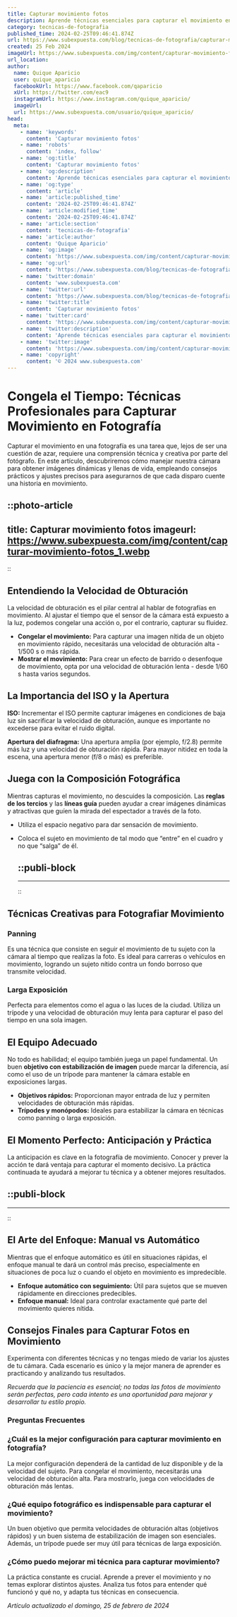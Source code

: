 ```yaml
---
title: Capturar movimiento fotos
description: Aprende técnicas esenciales para capturar el movimiento en tus fotos y da vida a tus imágenes con resultados profesionales.
category: tecnicas-de-fotografia
published_time: 2024-02-25T09:46:41.874Z
url: https://www.subexpuesta.com/blog/tecnicas-de-fotografia/capturar-movimiento-fotos
created: 25 Feb 2024
imageUrl: https://www.subexpuesta.com/img/content/capturar-movimiento-fotos_1.webp
url_location:
author:
  name: Quique Aparicio
  user: quique_aparicio
  facebookUrl: https://www.facebook.com/qaparicio
  xUrl: https://twitter.com/eac9
  instagramUrl: https://www.instagram.com/quique_aparicio/
  imageUrl: 
  url: https://www.subexpuesta.com/usuario/quique_aparicio/
head:
  meta:
    - name: 'keywords'
      content: 'Capturar movimiento fotos'
    - name: 'robots'
      content: 'index, follow'
    - name: 'og:title'
      content: 'Capturar movimiento fotos'
    - name: 'og:description'
      content: 'Aprende técnicas esenciales para capturar el movimiento en tus fotos y da vida a tus imágenes con resultados profesionales.'
    - name: 'og:type'
      content: 'article'
    - name: 'article:published_time'
      content: '2024-02-25T09:46:41.874Z'
    - name: 'article:modified_time'
      content: '2024-02-25T09:46:41.874Z'
    - name: 'article:section'
      content: 'tecnicas-de-fotografia'
    - name: 'article:author'
      content: 'Quique Aparicio'
    - name: 'og:image'
      content: 'https://www.subexpuesta.com/img/content/capturar-movimiento-fotos_1.webp'
    - name: 'og:url'
      content: 'https://www.subexpuesta.com/blog/tecnicas-de-fotografia/capturar-movimiento-fotos'
    - name: 'twitter:domain'
      content: 'www.subexpuesta.com'
    - name: 'twitter:url'
      content: 'https://www.subexpuesta.com/blog/tecnicas-de-fotografia/capturar-movimiento-fotos'
    - name: 'twitter:title'
      content: 'Capturar movimiento fotos'
    - name: 'twitter:card'
      content: 'https://www.subexpuesta.com/img/content/capturar-movimiento-fotos_1.webp'
    - name: 'twitter:description'
      content: 'Aprende técnicas esenciales para capturar el movimiento en tus fotos y da vida a tus imágenes con resultados profesionales.'
    - name: 'twitter:image'
      content: 'https://www.subexpuesta.com/img/content/capturar-movimiento-fotos_1.webp'
    - name: 'copyright'
      content: '© 2024 www.subexpuesta.com'
---
```

# Congela el Tiempo: Técnicas Profesionales para Capturar Movimiento en Fotografía

Capturar el movimiento en una fotografía es una tarea que, lejos de ser una cuestión de azar, requiere una comprensión técnica y creativa por parte del fotógrafo. En este artículo, descubriremos cómo manejar nuestra cámara para obtener imágenes dinámicas y llenas de vida, empleando consejos prácticos y ajustes precisos para asegurarnos de que cada disparo cuente una historia en movimiento.


::photo-article
---
title: Capturar movimiento fotos
imageurl: https://www.subexpuesta.com/img/content/capturar-movimiento-fotos_1.webp
---
::


## Entendiendo la Velocidad de Obturación

La velocidad de obturación es el pilar central al hablar de fotografías en movimiento. Al ajustar el tiempo que el sensor de la cámara está expuesto a la luz, podemos congelar una acción o, por el contrario, capturar su fluidez.

- **Congelar el movimiento:** Para capturar una imagen nítida de un objeto en movimiento rápido, necesitarás una velocidad de obturación alta - 1/500 s o más rápida.
- **Mostrar el movimiento:** Para crear un efecto de barrido o desenfoque de movimiento, opta por una velocidad de obturación lenta - desde 1/60 s hasta varios segundos.

## La Importancia del ISO y la Apertura

**ISO:** Incrementar el ISO permite capturar imágenes en condiciones de baja luz sin sacrificar la velocidad de obturación, aunque es importante no excederse para evitar el ruido digital.

**Apertura del diafragma:** Una apertura amplia (por ejemplo, f/2.8) permite más luz y una velocidad de obturación rápida. Para mayor nitidez en toda la escena, una apertura menor (f/8 o más) es preferible.

## Juega con la Composición Fotográfica

Mientras capturas el movimiento, no descuides la composición. Las **reglas de los tercios** y las **líneas guía** pueden ayudar a crear imágenes dinámicas y atractivas que guíen la mirada del espectador a través de la foto.

- Utiliza el espacio negativo para dar sensación de movimiento.
- Coloca el sujeto en movimiento de tal modo que “entre” en el cuadro y no que “salga” de él.


  ::publi-block
  ---
  ---
  ::
  
  
## Técnicas Creativas para Fotografiar Movimiento

### Panning
Es una técnica que consiste en seguir el movimiento de tu sujeto con la cámara al tiempo que realizas la foto. Es ideal para carreras o vehículos en movimiento, logrando un sujeto nítido contra un fondo borroso que transmite velocidad.

### Larga Exposición
Perfecta para elementos como el agua o las luces de la ciudad. Utiliza un trípode y una velocidad de obturación muy lenta para capturar el paso del tiempo en una sola imagen.

## El Equipo Adecuado

No todo es habilidad; el equipo también juega un papel fundamental. Un buen **objetivo con estabilización de imagen** puede marcar la diferencia, así como el uso de un trípode para mantener la cámara estable en exposiciones largas.

- **Objetivos rápidos:** Proporcionan mayor entrada de luz y permiten velocidades de obturación más rápidas.
- **Trípodes y monópodos:** Ideales para estabilizar la cámara en técnicas como panning o larga exposición.

## El Momento Perfecto: Anticipación y Práctica

La anticipación es clave en la fotografía de movimiento. Conocer y prever la acción te dará ventaja para capturar el momento decisivo. La práctica continuada te ayudará a mejorar tu técnica y a obtener mejores resultados.


  ::publi-block
  ---
  ---
  ::
  
  
## El Arte del Enfoque: Manual vs Automático

Mientras que el enfoque automático es útil en situaciones rápidas, el enfoque manual te dará un control más preciso, especialmente en situaciones de poca luz o cuando el objeto en movimiento es impredecible.

- **Enfoque automático con seguimiento:** Útil para sujetos que se mueven rápidamente en direcciones predecibles.
- **Enfoque manual:** Ideal para controlar exactamente qué parte del movimiento quieres nítida.

## Consejos Finales para Capturar Fotos en Movimiento

Experimenta con diferentes técnicas y no tengas miedo de variar los ajustes de tu cámara. Cada escenario es único y la mejor manera de aprender es practicando y analizando tus resultados.

*Recuerda que la paciencia es esencial; no todas las fotos de movimiento serán perfectas, pero cada intento es una oportunidad para mejorar y desarrollar tu estilo propio.*

### Preguntas Frecuentes

### ¿Cuál es la mejor configuración para capturar movimiento en fotografía?
La mejor configuración dependerá de la cantidad de luz disponible y de la velocidad del sujeto. Para congelar el movimiento, necesitarás una velocidad de obturación alta. Para mostrarlo, juega con velocidades de obturación más lentas.

### ¿Qué equipo fotográfico es indispensable para capturar el movimiento?
Un buen objetivo que permita velocidades de obturación altas (objetivos rápidos) y un buen sistema de estabilización de imagen son esenciales. Además, un trípode puede ser muy útil para técnicas de larga exposición.

### ¿Cómo puedo mejorar mi técnica para capturar movimiento?
La práctica constante es crucial. Aprende a prever el movimiento y no temas explorar distintos ajustes. Analiza tus fotos para entender qué funcionó y qué no, y adapta tus técnicas en consecuencia.

_Artículo actualizado el domingo, 25 de febrero de 2024_